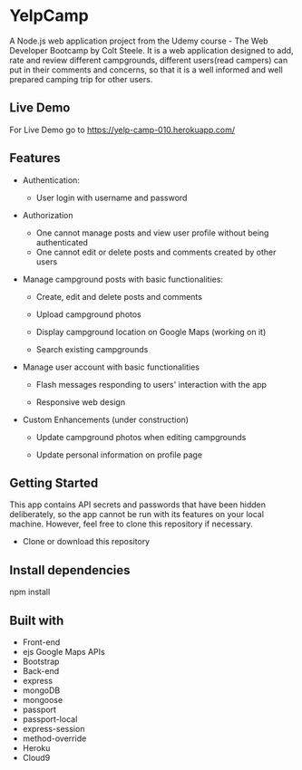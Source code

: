 # YelpCamp
A Node.js web application project from the Udemy course - The Web Developer Bootcamp by Colt Steele.
It is a web application designed to add, rate and review different campgrounds, different users(read campers) can put in their comments and concerns, so that it is a well informed and well prepared camping trip for other users.


## Live Demo
For Live Demo go to https://yelp-camp-010.herokuapp.com/

## Features
* Authentication:
  - User login with username and password

* Authorization
  - One cannot manage posts and view user profile without being authenticated
  - One cannot edit or delete posts and comments created by other users

* Manage campground posts with basic functionalities:

  - Create, edit and delete posts and comments

  - Upload campground photos

  - Display campground location on Google Maps (working on it)

  - Search existing campgrounds

* Manage user account with basic functionalities

  - Flash messages responding to users' interaction with the app

  - Responsive web design

* Custom Enhancements (under construction)
  - Update campground photos when editing campgrounds

  - Update personal information on profile page

## Getting Started
This app contains API secrets and passwords that have been hidden deliberately, so the app cannot be run with its features on your local machine. However, feel free to clone this repository if necessary.

* Clone or download this repository

## Install dependencies
npm install


## Built with
  - Front-end
  - ejs
Google Maps APIs
  - Bootstrap
  - Back-end
  - express
  - mongoDB
  - mongoose
  - passport
  - passport-local
  - express-session
  - method-override
  - Heroku
  - Cloud9

